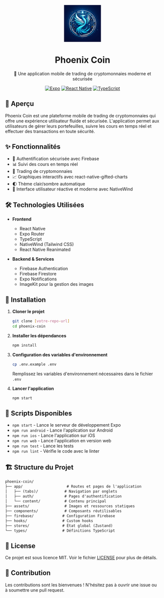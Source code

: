 <div align="center">
  <img src="./assets/images/logo.png" alt="Phoenix Coin Logo" width="120"/>
  
  # Phoenix Coin
  
  🚀 Une application mobile de trading de cryptomonnaies moderne et sécurisée

  [![Expo](https://img.shields.io/badge/Expo-52.0.28-blue.svg)](https://expo.dev)
  [![React Native](https://img.shields.io/badge/React%20Native-0.76.6-blue.svg)](https://reactnative.dev)
  [![TypeScript](https://img.shields.io/badge/TypeScript-5.3.3-blue.svg)](https://www.typescriptlang.org)
</div>

## 📱 Aperçu

Phoenix Coin est une plateforme mobile de trading de cryptomonnaies qui offre une expérience utilisateur fluide et sécurisée. L'application permet aux utilisateurs de gérer leurs portefeuilles, suivre les cours en temps réel et effectuer des transactions en toute sécurité.

## ✨ Fonctionnalités

- 🔐 Authentification sécurisée avec Firebase
- 📊 Suivi des cours en temps réel
- 💱 Trading de cryptomonnaies
- 📈 Graphiques interactifs avec react-native-gifted-charts
- 🌓 Thème clair/sombre automatique
- 📱 Interface utilisateur réactive et moderne avec NativeWind

## 🛠️ Technologies Utilisées

- **Frontend**
  - React Native
  - Expo Router
  - TypeScript
  - NativeWind (Tailwind CSS)
  - React Native Reanimated

- **Backend & Services**
  - Firebase Authentication
  - Firebase Firestore
  - Expo Notifications
  - ImageKit pour la gestion des images

## 🚀 Installation

1. **Cloner le projet**
   ```bash
   git clone [votre-repo-url]
   cd phoenix-coin
   ```

2. **Installer les dépendances**
   ```bash
   npm install
   ```

3. **Configuration des variables d'environnement**
   ```bash
   cp .env.example .env
   ```
   Remplissez les variables d'environnement nécessaires dans le fichier `.env`

4. **Lancer l'application**
   ```bash
   npm start
   ```

## 📱 Scripts Disponibles

- `npm start` - Lance le serveur de développement Expo
- `npm run android` - Lance l'application sur Android
- `npm run ios` - Lance l'application sur iOS
- `npm run web` - Lance l'application en version web
- `npm run test` - Lance les tests
- `npm run lint` - Vérifie le code avec le linter

## 🏗️ Structure du Projet

```
phoenix-coin/
├── app/                    # Routes et pages de l'application
│   ├── (tabs)/            # Navigation par onglets
│   ├── auth/              # Pages d'authentification
│   └── content/           # Contenu principal
├── assets/                # Images et ressources statiques
├── components/            # Composants réutilisables
├── firebase/             # Configuration Firebase
├── hooks/                # Custom hooks
├── stores/               # État global (Zustand)
└── types/                # Définitions TypeScript
```

## 📄 License

Ce projet est sous licence MIT. Voir le fichier [LICENSE](LICENSE) pour plus de détails.

## 👥 Contribution

Les contributions sont les bienvenues ! N'hésitez pas à ouvrir une issue ou à soumettre une pull request.
